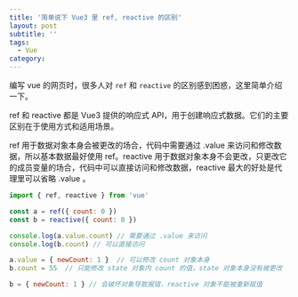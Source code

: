 ```yaml
---
title: '简单说下 Vue3 里 ref, reactive 的区别'
layout: post
subtitle: ''
tags:
  - Vue	
category: 
---
```


编写 vue 的网页时，很多人对 `ref` 和 `reactive` 的区别感到困惑，这里简单介绍一下。

ref 和 reactive 都是 Vue3 提供的响应式 API，用于创建响应式数据。它们的主要区别在于使用方式和适用场景。

ref 用于数据对象本身会被更改的场合，代码中需要通过 .value 来访问和修改数据，所以基本数据最好使用 ref。reactive 用于数据对象本身不会更改，只更改它的成员变量的场合，代码中可以直接访问和修改数据，reactive 最大的好处是代理里可以省略 .value 。

```javascript
import { ref, reactive } from 'vue'

const a = ref({ count: 0 })
const b = reactive({ count: 0 })

console.log(a.value.count) // 需要通过 .value 来访问
console.log(b.count) // 可以直接访问

a.value = { newCount: 1 }  // 可以修改 count 对象本身
b.count = 55  // 只能修改 state 对象内 count 的值，state 对象本身没有被更改

b = { newCount: 1 } // 会破坏对象导致报错，reactive 对象不能被重新赋值

```